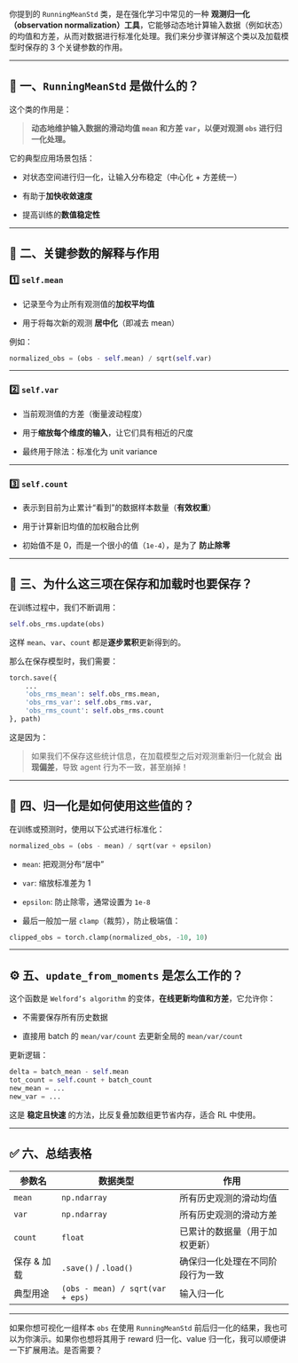 你提到的 `RunningMeanStd` 类，是在强化学习中常见的一种 **观测归一化（observation normalization）工具**，它能够动态地计算输入数据（例如状态）的均值和方差，从而对数据进行标准化处理。我们来分步骤详解这个类以及加载模型时保存的 3 个关键参数的作用。

---

## 🧠 一、`RunningMeanStd` 是做什么的？

这个类的作用是：

> **动态地维护输入数据的滑动均值 `mean` 和方差 `var`，以便对观测 `obs` 进行归一化处理。**

它的典型应用场景包括：

- 对状态空间进行归一化，让输入分布稳定（中心化 + 方差统一）
    
- 有助于**加快收敛速度**
    
- 提高训练的**数值稳定性**
    

---

## 🧪 二、关键参数的解释与作用

### 1️⃣ `self.mean`

- 记录至今为止所有观测值的**加权平均值**
    
- 用于将每次新的观测 **居中化**（即减去 mean）
    

例如：

```python
normalized_obs = (obs - self.mean) / sqrt(self.var)
```

---

### 2️⃣ `self.var`

- 当前观测值的方差（衡量波动程度）
    
- 用于**缩放每个维度的输入**，让它们具有相近的尺度
    
- 最终用于除法：标准化为 unit variance
    

---

### 3️⃣ `self.count`

- 表示到目前为止累计“看到”的数据样本数量（**有效权重**）
    
- 用于计算新旧均值的加权融合比例
    
- 初始值不是 0，而是一个很小的值（`1e-4`），是为了 **防止除零**
    

---

## 🔁 三、为什么这三项在保存和加载时也要保存？

在训练过程中，我们不断调用：

```python
self.obs_rms.update(obs)
```

这样 `mean`、`var`、`count` 都是**逐步累积**更新得到的。

那么在保存模型时，我们需要：

```python
torch.save({
    ...
    'obs_rms_mean': self.obs_rms.mean,
    'obs_rms_var': self.obs_rms.var,
    'obs_rms_count': self.obs_rms.count
}, path)
```

这是因为：

> 如果我们不保存这些统计信息，在加载模型之后对观测重新归一化就会 **出现偏差**，导致 agent 行为不一致，甚至崩掉！

---

## 🧮 四、归一化是如何使用这些值的？

在训练或预测时，使用以下公式进行标准化：

```python
normalized_obs = (obs - mean) / sqrt(var + epsilon)
```

- `mean`: 把观测分布“居中”
    
- `var`: 缩放标准差为 1
    
- `epsilon`: 防止除零，通常设置为 `1e-8`
    
- 最后一般加一层 `clamp`（裁剪），防止极端值：
    

```python
clipped_obs = torch.clamp(normalized_obs, -10, 10)
```

---

## ⚙️ 五、`update_from_moments` 是怎么工作的？

这个函数是 `Welford’s algorithm` 的变体，**在线更新均值和方差**，它允许你：

- 不需要保存所有历史数据
    
- 直接用 batch 的 `mean/var/count` 去更新全局的 `mean/var/count`
    

更新逻辑：

```python
delta = batch_mean - self.mean
tot_count = self.count + batch_count
new_mean = ...
new_var = ...
```

这是 **稳定且快速** 的方法，比反复叠加数组更节省内存，适合 RL 中使用。

---

## ✅ 六、总结表格

|参数名|数据类型|作用|
|---|---|---|
|`mean`|`np.ndarray`|所有历史观测的滑动均值|
|`var`|`np.ndarray`|所有历史观测的滑动方差|
|`count`|`float`|已累计的数据量（用于加权更新）|
|保存 & 加载|`.save()` / `.load()`|确保归一化处理在不同阶段行为一致|
|典型用途|`(obs - mean) / sqrt(var + eps)`|输入归一化|

---

如果你想可视化一组样本 `obs` 在使用 `RunningMeanStd` 前后归一化的结果，我也可以为你演示。如果你也想将其用于 reward 归一化、value 归一化，我可以顺便讲一下扩展用法。是否需要？